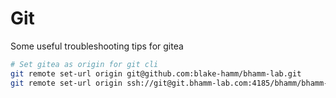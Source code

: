 # Git
Some useful troubleshooting tips for gitea

```bash
# Set gitea as origin for git cli
git remote set-url origin git@github.com:blake-hamm/bhamm-lab.git
git remote set-url origin ssh://git@git.bhamm-lab.com:4185/bhamm/bhamm-lab.git
```